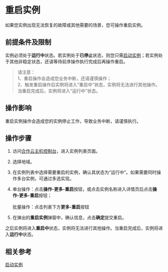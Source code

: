 # 重启实例

如果您实例出现无法恢复的故障或其他需要的场景，您可操作重启实例。

## 前提条件及限制

实例必须处于**运行中**状态。若实例处于**已停止**状态，则您只需[启动实例](Start-Instance.md)；若实例处于其他非稳定状态，还请等待前序操作执行完成后再操作重启。
	
> 请注意：
<br>1、重启操作会造成您业务中断，还请谨慎操作；
<br>2、触发重启操作后实例将进入“重启中”状态，实例将无法进行其他操作。当重启完成后，实例将进入“运行中”状态。

## 操作影响
重启实例操作会造成您的实例停止工作，导致业务中断，请谨慎执行。

## 操作步骤
1. 访问[合作云主机控制台](https://coccns-console.jdcloud.com/host/compute/list)，进入实例列表页面。
2. 选择地域。
3. 在实例列表中选择需要重启的实例，确认其状态为“运行中”。如果需要同时操作多台实例，可通过多选实现。
4. 单台操作：点击**操作-更多-重启**按钮，或点击实例名称进入详情页后点击**操作-更多-重启**按钮；<br>
<br>批量操作：点击列表下方**更多-重启**按钮



5. 在弹出的**重启实例**弹窗中，确认信息，点击**确定**提交重启。

之后实例将进入**重启中**状态，实例将无法进行其他操作。当重启完成后，实例将进入**运行中**状态。

## 相关参考

[启动实例](Start-Instance.md)
